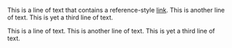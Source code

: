 This is a line of text that contains a reference-style [link][1].
This is another line of text.
This is yet a third line of text.

[1]: http://www.example.com
    "This is a title"

This is a line of text.
This is another line of text.
This is yet a third line of text.
